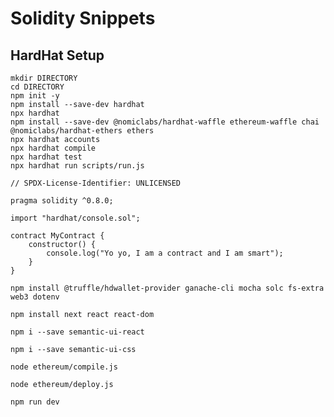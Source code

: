 # Solidity Snippets

## HardHat Setup
````
mkdir DIRECTORY
cd DIRECTORY
npm init -y
npm install --save-dev hardhat
npx hardhat
npm install --save-dev @nomiclabs/hardhat-waffle ethereum-waffle chai @nomiclabs/hardhat-ethers ethers
npx hardhat accounts
npx hardhat compile
npx hardhat test
npx hardhat run scripts/run.js
````
````
// SPDX-License-Identifier: UNLICENSED

pragma solidity ^0.8.0;

import "hardhat/console.sol";

contract MyContract {
    constructor() {
        console.log("Yo yo, I am a contract and I am smart");
    }
}
````
`npm install @truffle/hdwallet-provider ganache-cli mocha solc fs-extra web3 dotenv`

`npm install next react react-dom`

`npm i --save semantic-ui-react`

`npm i --save semantic-ui-css`

`node ethereum/compile.js`

`node ethereum/deploy.js`

`npm run dev`
